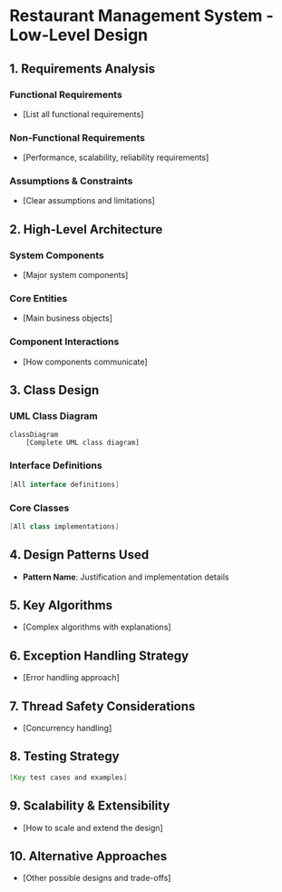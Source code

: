 # Restaurant Management System - Low-Level Design

## 1. Requirements Analysis
### Functional Requirements
- [List all functional requirements]

### Non-Functional Requirements
- [Performance, scalability, reliability requirements]

### Assumptions & Constraints
- [Clear assumptions and limitations]

## 2. High-Level Architecture
### System Components
- [Major system components]

### Core Entities
- [Main business objects]

### Component Interactions
- [How components communicate]

## 3. Class Design

### UML Class Diagram
```mermaid
classDiagram
    [Complete UML class diagram]
```

### Interface Definitions
```java
[All interface definitions]
```

### Core Classes
```java
[All class implementations]
```

## 4. Design Patterns Used
- **Pattern Name**: Justification and implementation details

## 5. Key Algorithms
- [Complex algorithms with explanations]

## 6. Exception Handling Strategy
- [Error handling approach]

## 7. Thread Safety Considerations
- [Concurrency handling]

## 8. Testing Strategy
```java
[Key test cases and examples]
```

## 9. Scalability & Extensibility
- [How to scale and extend the design]

## 10. Alternative Approaches
- [Other possible designs and trade-offs]
